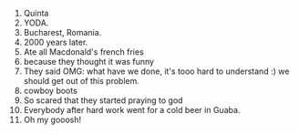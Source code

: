1. Quinta 
2. YODA.
3. Bucharest, Romania.
4. 2000 years later.
5. Ate all Macdonald's french fries 
6. because they thought it was funny 
7. They said OMG: what have we done, it's tooo hard to understand :) we should get out of this problem.
8. cowboy boots
9. So scared that they started praying to god
10. Everybody after hard work went for a cold beer in Guaba.
11. Oh my gooosh!
